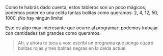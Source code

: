 Como te habrás dado cuenta, estos tableros son un poco mágicos, podemos poner en una celda tantas bolitas como queramos: 2, 4, 12, 50, 1000. ¡No hay ningún límite!

Esto es algo muy interesante que ocurre al programar: podemos trabajar con cantidades tan grandes como queramos.

> Ah, y ahora te toca a vos: escribí un programa que ponga cuatro bolitas rojas y tres bolitas negras en la celda actual.

